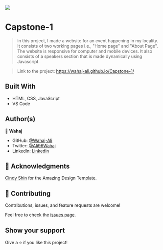 
![](https://img.shields.io/badge/Microverse-blueviolet)

# Capstone-1

> In this project, I made a website for an event happening in my locality. It consists of two working pages i.e., "Home page" and "About Page". The website is responsive for computer and mobile devices. It also consists of a speakers section that is made dynamically using Javascript.

> Link to the project: https://wahaj-ali.github.io/Capstone-1/


## Built With

- HTML, CSS, JavaScript
- VS Code



## Author(s)

👤 **Wahaj**

- GitHub: [@Wahaj-Ali](https://github.com/Wahaj-Ali)
- Twitter: [@Ali96Wahaj](https://twitter.com/Ali96Wahaj)
- LinkedIn: [LinkedIn](https://www.linkedin.com/in/wahaj-ali-82b9b1164)


## 🙏 Acknowledgments <a name="acknowledgements"></a>

[Cindy Shin](https://www.behance.net/gallery/29845175/CC-Global-Summit-2015) for the Amazing Design Template.



## 🤝 Contributing

Contributions, issues, and feature requests are welcome!

Feel free to check the [issues page](https://github.com/Wahaj-Ali/Capstone-1/issues).

## Show your support

Give a ⭐️ if you like this project!
